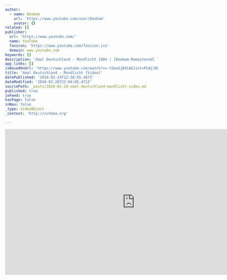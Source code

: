 ```yaml
---
author:
  - name: Dexbam
    url: 'https://www.youtube.com/user/Dexbam'
    avatar: {}
related: []
publisher:
  url: 'https://www.youtube.com/'
  name: YouTube
  favicon: 'https://www.youtube.com/favicon.ico'
  domain: www.youtube.com
keywords: []
description: 'Xmal Deutschland - Mondlicht 1984 ♪ [Dexbam-Remastered] This mondlicht-video is not official, its a dexbam-video. R.I.P. Peter Bellendir [Xmal-Drummer] 18. 12. 1955 - 3. 2. 2013 http://www.poison-door.net/xmaldeutschland/peterbellendir.png'
app_links: []
isBasedOnUrl: 'https://www.youtube.com/watch?v=-lQswSjRSCA&list=PLWjJQUWSRvJuzImsk8DibhzlmDdupqh_a'
title: 'Xmal Deutschland - Mondlicht [Video]'
datePublished: '2016-02-24T12:36:55.467Z'
dateModified: '2016-02-20T22:04:05.471Z'
sourcePath: _posts/2016-02-24-xmal-deutschland-mondlicht-video.md
published: true
inFeed: true
hasPage: false
inNav: false
_type: VideoObject
_context: 'http://schema.org'

---
```

<iframe src="https://cdn.embedly.com/widgets/media.html?src=https%3A%2F%2Fwww.youtube.com%2Fembed%2Fvideoseries%3Flist%3DPLWjJQUWSRvJuzImsk8DibhzlmDdupqh_a&amp;url=https%3A%2F%2Fwww.youtube.com%2Fwatch%3Fv%3D-lQswSjRSCA%26list%3DPLWjJQUWSRvJuzImsk8DibhzlmDdupqh_a&amp;image=https%3A%2F%2Fi.ytimg.com%2Fvi%2F-lQswSjRSCA%2Fhqdefault.jpg&amp;key=b7d04c9b404c499eba89ee7072e1c4f7&amp;type=text%2Fhtml&amp;schema=youtube" width="854" height="480" scrolling="no" frameborder="0" allowfullscreen="allowfullscreen" style=""></iframe>